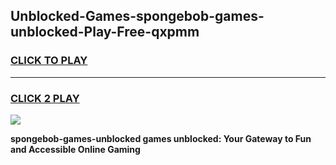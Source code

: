 
## Unblocked-Games-spongebob-games-unblocked-Play-Free-qxpmm
<h3>
<a href="https://premium76.site?title=spongebob-games-unblocked&ref=18A1">CLICK TO PLAY</a></h3>
<hr>

<h3>
<a href="https://premium76.site?title=spongebob-games-unblocked&ref=18A1">CLICK 2 PLAY</a>
  
</h3>

<a href="https://premium76.site?title=spongebob-games-unblocked&ref=18A1"><img src="https://clearcache.store/games.png"></a>


**spongebob-games-unblocked games unblocked: Your Gateway to Fun and Accessible Online Gaming**
